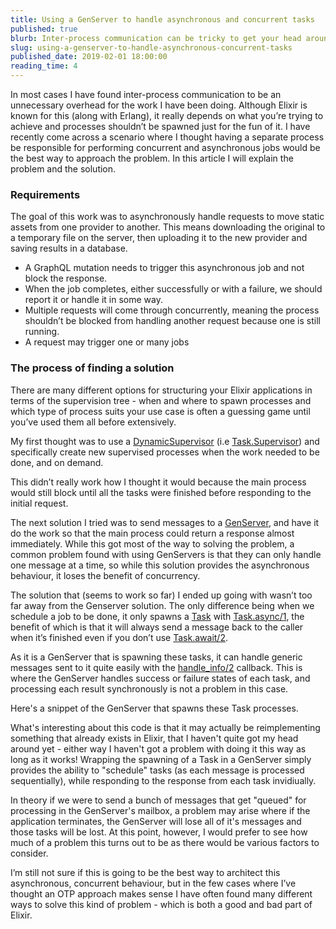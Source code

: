```yaml
---
title: Using a GenServer to handle asynchronous and concurrent tasks 
published: true
blurb: Inter-process communication can be tricky to get your head around. This article discusses an example of how it can be used to solve a real problem. 
slug: using-a-genserver-to-handle-asynchronous-concurrent-tasks
published_date: 2019-02-01 18:00:00
reading_time: 4
---
```


In most cases I have found inter-process communication to be an unnecessary overhead for the work I have been doing. Although Elixir is known for this (along with Erlang), it really depends on what you’re trying to achieve and processes shouldn’t be spawned just for the fun of it. I have recently come across a scenario where I thought having a separate process be responsible for performing concurrent and asynchronous jobs would be the best way to approach the problem. In this article I will explain the problem and the solution. 

### Requirements

The goal of this work was to asynchronously handle requests to move static assets from one provider to another. This means downloading the original to a temporary file on the server, then uploading it to the new provider and saving results in a database. 

- A GraphQL mutation needs to trigger this asynchronous job and not block the response. 
- When the job completes, either successfully or with a failure, we should report it or handle it in some way. 
- Multiple requests will come through concurrently, meaning the process shouldn’t be blocked from handling another request because one is still running. 
- A request may trigger one or many jobs

### The process of finding a solution

There are many different options for structuring your Elixir applications in terms of the supervision tree - when and where to spawn processes and which type of process suits your use case is often a guessing game until you’ve used them all before extensively. 

My first thought was to use a [DynamicSupervisor](https://hexdocs.pm/elixir/DynamicSupervisor.html) (i.e [Task.Supervisor](https://hexdocs.pm/elixir/Task.Supervisor.html)) and specifically create new supervised processes when the work needed to be done, and on demand.

This didn’t really work how I thought it would because the main process would still block until all the tasks were finished before responding to the initial request. 

The next solution I tried was to send messages to a [GenServer](https://hexdocs.pm/elixir/GenServer.html), and have it do the work so that the main process could return a response almost immediately. While this got most of the way to solving the problem, a common problem found with using GenServers is that they can only handle one message at a time, so while this solution provides the asynchronous behaviour, it loses the benefit of concurrency. 

The solution that (seems to work so far) I ended up going with wasn’t too far away from the Genserver solution. The only difference being when we schedule a job to be done, it only spawns a [Task](https://hexdocs.pm/elixir/Task.html) with [Task.async/1](https://hexdocs.pm/elixir/Task.html#async/1), the benefit of which is that it will always send a message back to the caller when it’s finished even if you don’t use [Task.await/2](https://hexdocs.pm/elixir/Task.html#await/2). 

As it is a GenServer that is spawning these tasks, it can handle generic messages sent to it quite easily with the [handle_info/2](https://hexdocs.pm/elixir/GenServer.html#c:handle_info/2) callback. This is where the GenServer handles success or failure states of each task, and processing each result synchronously is not a problem in this case. 

Here's a snippet of the GenServer that spawns these Task processes.
<script src="https://gist.github.com/jackmarchant/e28cb2ed3767c8b5041fa5d37fe1d1fa.js"></script>

What's interesting about this code is that it may actually be reimplementing something that already exists in Elixir, that I haven't quite got my head around yet - either way I haven't got a problem with doing it this way as long as it works! Wrapping the spawning of a Task in a GenServer simply provides the ability to "schedule" tasks (as each message is processed sequentially), while responding to the response from each task invidiually.

In theory if we were to send a bunch of messages that get "queued" for processing in the GenServer's mailbox, a problem may arise where if the application terminates, the GenServer will lose all of it's messages and those tasks will be lost. At this point, however, I would prefer to see how much of a problem this turns out to be as there would be various factors to consider.

I’m still not sure if this is going to be the best way to architect this asynchronous, concurrent behaviour, but in the few cases where I’ve thought an OTP approach makes sense I have often found many different ways to solve this kind of problem - which is both a good and bad part of Elixir.
